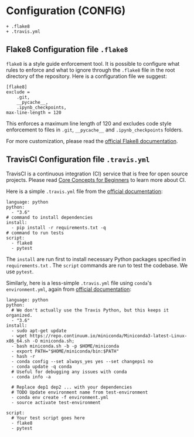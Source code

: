 # Configuration (CONFIG)

```
+ .flake8
+ .travis.yml
```

## Flake8 Configuration file `.flake8`

`flake8` is a style guide enforcement tool. It is possible to configure what rules to enforce and what to ignore through the `.flake8` file in the root directory of the repository. Here is a configuration file we suggest:

```
[flake8]
exclude =
    .git,
    __pycache__,
    .ipynb_checkpoints,
max-line-length = 120
```

This enforces a maximum line length of 120 and excludes code style enforcement to files in  `.git`, `__pycache__` and `.ipynb_checkpoints` folders.

For more customization, please read the [official Flake8 documentation](http://flake8.pycqa.org/en/latest/index.html).



## TravisCI Configuration file `.travis.yml`

TravisCI is a continuous integration (CI) service that is free for open source projects. Please read [Core Concepts for Beginners](https://docs.travis-ci.com/user/for-beginners/) to learn more about CI.

Here is a simple `.travis.yml` file from the [official documentation](https://conda.io/docs/user-guide/tasks/use-conda-with-travis-ci.html):

```
language: python
python:
  - "3.6"
# command to install dependencies
install:
  - pip install -r requirements.txt -q
# command to run tests
script:
  - flake8
  - pytest
```

The `install` are run first to install necessary Python packages specified in `requirements.txt` . The `script` commands are run to test the codebase. We use `pytest`.

Similarly, here is a less-simple `.travis.yml` file using `conda`'s `environment.yml`, again from [official documentation](https://conda.io/docs/user-guide/tasks/use-conda-with-travis-ci.html):

```
language: python
python:
  # We don't actually use the Travis Python, but this keeps it organized.
  - "3.6"
install:
  - sudo apt-get update
  - wget https://repo.continuum.io/miniconda/Miniconda3-latest-Linux-x86_64.sh -O miniconda.sh;
  - bash miniconda.sh -b -p $HOME/miniconda
  - export PATH="$HOME/miniconda/bin:$PATH"
  - hash -r
  - conda config --set always_yes yes --set changeps1 no
  - conda update -q conda
  # Useful for debugging any issues with conda
  - conda info -a

  # Replace dep1 dep2 ... with your dependencies
  # TODO Update environment name from test-environment
  - conda env create -f environment.yml
  - source activate test-environment

script:
  # Your test script goes here
  - flake8
  - pytest
```

